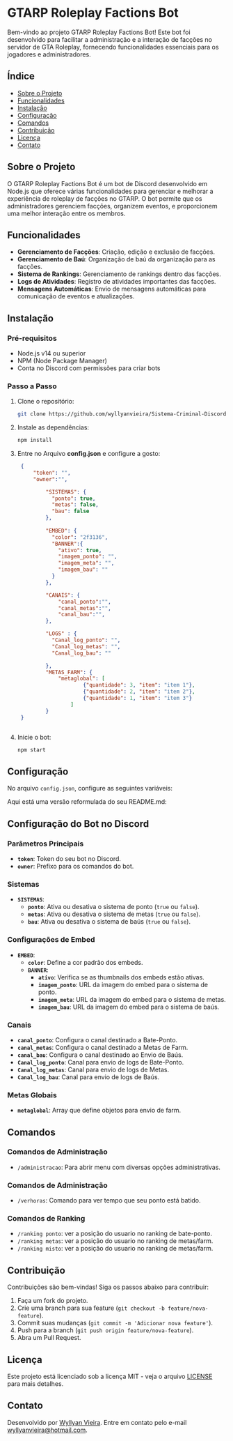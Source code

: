 # GTARP Roleplay Factions Bot

Bem-vindo ao projeto GTARP Roleplay Factions Bot! Este bot foi desenvolvido para facilitar a administração e a interação de facções no servidor de GTA Roleplay, fornecendo funcionalidades essenciais para os jogadores e administradores.

## Índice

- [Sobre o Projeto](#sobre-o-projeto)
- [Funcionalidades](#funcionalidades)
- [Instalação](#instalação)
- [Configuração](#configuração)
- [Comandos](#comandos)
- [Contribuição](#contribuição)
- [Licença](#licença)
- [Contato](#contato)

## Sobre o Projeto

O GTARP Roleplay Factions Bot é um bot de Discord desenvolvido em Node.js que oferece várias funcionalidades para gerenciar e melhorar a experiência de roleplay de facções no GTARP. O bot permite que os administradores gerenciem facções, organizem eventos, e proporcionem uma melhor interação entre os membros.

## Funcionalidades

- **Gerenciamento de Facções**: Criação, edição e exclusão de facções.
- **Gerenciamento de Baú**: Organização de baú da organização para as facções.
- **Sistema de Rankings**: Gerenciamento de rankings dentro das facções.
- **Logs de Atividades**: Registro de atividades importantes das facções.
- **Mensagens Automáticas**: Envio de mensagens automáticas para comunicação de eventos e atualizações.

## Instalação

### Pré-requisitos

- Node.js v14 ou superior
- NPM (Node Package Manager)
- Conta no Discord com permissões para criar bots

### Passo a Passo

1. Clone o repositório:

   ```bash
   git clone https://github.com/wyllyanvieira/Sistema-Criminal-Discord.Js-Bot.git
   ```

2. Instale as dependências:

   ```bash
   npm install
   ```

3. Entre no Arquivo **config.json** e configure a gosto:

   ```json
    {
        "token": "",
        "owner":"",

            "SISTEMAS": {
              "ponto": true,
              "metas": false,
              "bau": false
            }, 
  
            "EMBED": {
              "color": "2f3136",
              "BANNER":{
                "ativo": true,
                "imagem_ponto": "",
                "imagem_meta": "",
                "imagem_bau": ""
              }
            },

            "CANAIS": {
                "canal_ponto":"",
                "canal_metas":"",
                "canal_bau":"",
            },

            "LOGS" : {
              "Canal_log_ponto": "",
              "Canal_log_metas": "",
              "Canal_log_bau": ""

            },
            "METAS_FARM": {
                "metaglobal": [
                        {"quantidade": 3, "item": "item 1"},
                        {"quantidade": 2, "item": "item 2"},
                        {"quantidade": 1, "item": "item 3"}
                    ]
            }
    }



4. Inicie o bot:
   ```bash
   npm start
   ```

## Configuração

No arquivo `config.json`, configure as seguintes variáveis:

Aqui está uma versão reformulada do seu README.md:



## Configuração do Bot no Discord

### Parâmetros Principais

- **`token`**: Token do seu bot no Discord.
- **`owner`**: Prefixo para os comandos do bot.

### Sistemas

- **`SISTEMAS`**:
   - **`ponto`**: Ativa ou desativa o sistema de ponto (`true` ou `false`).
   - **`metas`**: Ativa ou desativa o sistema de metas (`true` ou `false`).
   - **`bau`**: Ativa ou desativa o sistema de baús (`true` ou `false`).

### Configurações de Embed

- **`EMBED`**:
    - **`color`**: Define a cor padrão dos embeds.
    - **`BANNER`**:
        - **`ativo`**: Verifica se as thumbnails dos embeds estão ativas.
        - **`imagem_ponto`**: URL da imagem do embed para o sistema de ponto.
        - **`imagem_meta`**: URL da imagem do embed para o sistema de metas.
        - **`imagem_bau`**: URL da imagem do embed para o sistema de baús.

### Canais

- **`canal_ponto`**: Configura o canal destinado a Bate-Ponto.
- **`canal_metas`**: Configura o canal destinado a Metas de Farm.
- **`canal_bau`**: Configura o canal destinado ao Envio de Baús.
- **`Canal_log_ponto`**: Canal para envio de logs de Bate-Ponto.
- **`Canal_log_metas`**: Canal para envio de logs de Metas.
- **`Canal_log_bau`**: Canal para envio de logs de Baús.

### Metas Globais

- **`metaglobal`**: Array que define objetos para envio de farm.


## Comandos

### Comandos de Administração

- `/administracao`: Para abrir menu com diversas opções administrativas.

### Comandos de Administração

- `/verhoras`: Comando para ver tempo que seu ponto está batido.

### Comandos de Ranking

- `/ranking ponto`: ver a posição do usuario no ranking de bate-ponto.
- `/ranking metas`: ver a posição do usuario no ranking de metas/farm.
- `/ranking misto`: ver a posição do usuario no ranking de metas/farm.

## Contribuição

Contribuições são bem-vindas! Siga os passos abaixo para contribuir:

1. Faça um fork do projeto.
2. Crie uma branch para sua feature (`git checkout -b feature/nova-feature`).
3. Commit suas mudanças (`git commit -m 'Adicionar nova feature'`).
4. Push para a branch (`git push origin feature/nova-feature`).
5. Abra um Pull Request.

## Licença

Este projeto está licenciado sob a licença MIT - veja o arquivo [LICENSE](LICENSE) para mais detalhes.

## Contato

Desenvolvido por [Wyllyan Vieira](https://github.com/seu-wyllyanvieira). Entre em contato pelo e-mail wyllyanvieira@hotmail.com.
